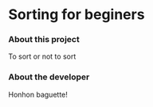 # Sorting for beginers

### About this project

To sort or not to sort

### About the developer

Honhon baguette!
